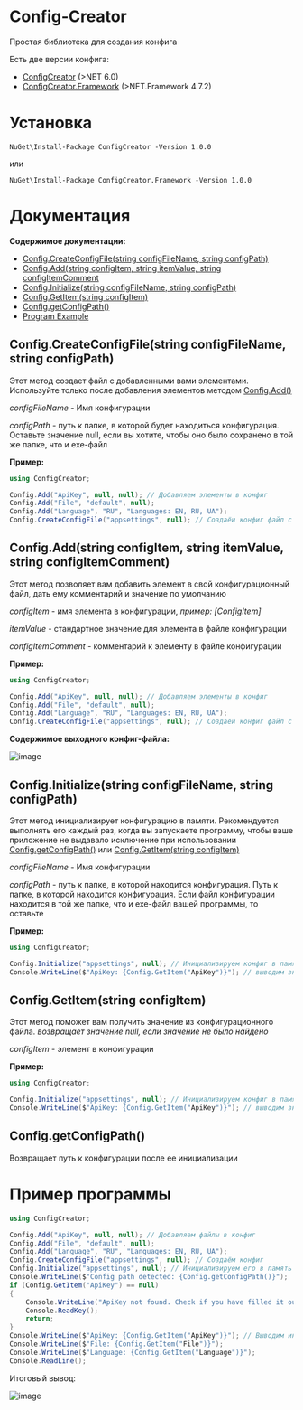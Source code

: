 # Config-Creator
Простая библиотека для создания конфига

Есть две версии конфига:

* [ConfigCreator](https://www.nuget.org/packages/ConfigCreator) (>NET 6.0)
* [ConfigCreator.Framework](https://www.nuget.org/packages/ConfigCreator.Framework) (>NET.Framework 4.7.2)

# Установка
```
NuGet\Install-Package ConfigCreator -Version 1.0.0
```
или
```
NuGet\Install-Package ConfigCreator.Framework -Version 1.0.0
```

# Документация
**Содержимое документации:**
* [Config.CreateConfigFile(string configFileName, string configPath)](https://github.com/FanyaOff/Config-Creator/blob/main/README-RU.MD#configcreateconfigfilestring-configfilename-string-configpath)
* [Config.Add(string configItem, string itemValue, string configItemComment](https://github.com/FanyaOff/Config-Creator/blob/main/README-RU.MD#configaddstring-configitem-string-itemvalue-string-configitemcomment)
* [Config.Initialize(string configFileName, string configPath)](https://github.com/FanyaOff/Config-Creator/blob/main/README-RU.MD#configinitializestring-configfilename-string-configpath)
* [Config.GetItem(string configItem)](https://github.com/FanyaOff/Config-Creator/blob/main/README-RU.MD#configgetitemstring-configitem)
* [Config.getConfigPath()](https://github.com/FanyaOff/Config-Creator/blob/main/README-RU.MD#configgetconfigpath)
* [Program Example](https://github.com/FanyaOff/Config-Creator/blob/main/README-RU.MD#program-example)

## **Config.CreateConfigFile(string configFileName, string configPath)**

Этот метод создает файл с добавленными вами элементами. Используйте только после добавления элементов методом [Config.Add()](https://github.com/FanyaOff/Config-Creator/blob/main/README-RU.MD#configaddstring-configitem-string-itemvalue-string-configitemcomment)

_configFileName_ - Имя конфигурации

_configPath_ - путь к папке, в которой будет находиться конфигурация. Оставьте значение null, если вы хотите, чтобы оно было сохранено в той же папке, что и exe-файл

**Пример:**
```csharp
using ConfigCreator;

Config.Add("ApiKey", null, null); // Добавляем элементы в конфиг
Config.Add("File", "default", null);
Config.Add("Language", "RU", "Languages: EN, RU, UA");
Config.CreateConfigFile("appsettings", null); // Создаёи конфиг файл с этими элементами
```

## **Config.Add(string configItem, string itemValue, string configItemComment)**

Этот метод позволяет вам добавить элемент в свой конфигурационный файл, дать ему комментарий и значение по умолчанию

_configItem_ - имя элемента в конфигурации, _пример: [ConfigItem]_

_itemValue_ - стандартное значение для элемента в файле конфигурации

_configItemComment_ - комментарий к элементу в файле конфигурации

**Пример:**
```csharp
using ConfigCreator;

Config.Add("ApiKey", null, null); // Добавляем элементы в конфиг
Config.Add("File", "default", null);
Config.Add("Language", "RU", "Languages: EN, RU, UA");
Config.CreateConfigFile("appsettings", null); // Создаёи конфиг файл с этими элементами
```
**Содержимоe выходного конфиг-файла:**

![image](https://user-images.githubusercontent.com/73064979/206867732-bed65030-4a6a-4c86-b3f1-a21e1b5a8a4e.png)

## **Config.Initialize(string configFileName, string configPath)**

Этот метод инициализирует конфигурацию в памяти. Рекомендуется выполнять его каждый раз, когда вы запускаете программу, чтобы ваше приложение не выдавало исключение при использовании [Config.getConfigPath()](https://github.com/FanyaOff/Config-Creator/blob/main/README-RU.MD#configgetconfigpath) или [Config.GetItem(string configItem)](https://github.com/FanyaOff/Config-Creator/blob/main/README-RU.MD#configgetitemstring-configitem)

_configFileName_ - Имя конфигурации

_configPath_ - путь к папке, в которой находится конфигурация. Путь к папке, в которой находится конфигурация. Если файл конфигурации находится в той же папке, что и exe-файл вашей программы, то оставьте 

**Пример:**
```csharp
using ConfigCreator;

Config.Initialize("appsettings", null); // Инициализируем конфиг в память
Console.WriteLine($"ApiKey: {Config.GetItem("ApiKey")}"); // выводим значения из конфига
```

## **Config.GetItem(string configItem)**

Этот метод поможет вам получить значение из конфигурационного файла. _возвращает значение null, если значение не было найдено_

_configItem_ - элемент в конфигурации

**Пример:**
```csharp
using ConfigCreator;

Config.Initialize("appsettings", null); // Инициализируем конфиг в память
Console.WriteLine($"ApiKey: {Config.GetItem("ApiKey")}"); // выводим значения из конфига
```

## **Config.getConfigPath()**

Возвращает путь к конфигурации после ее инициализации

# Пример программы
```csharp
using ConfigCreator;

Config.Add("ApiKey", null, null); // Добавляем файлы в конфиг
Config.Add("File", "default", null);
Config.Add("Language", "RU", "Languages: EN, RU, UA");
Config.CreateConfigFile("appsettings", null); // Создаём конфиг
Config.Initialize("appsettings", null); // Инициализируем его в память
Console.WriteLine($"Config path detected: {Config.getConfigPath()}");
if (Config.GetItem("ApiKey") == null)
{
    Console.WriteLine("ApiKey not found. Check if you have filled it out in the config");
    Console.ReadKey();
    return;
}
Console.WriteLine($"ApiKey: {Config.GetItem("ApiKey")}"); // Выводим информацию
Console.WriteLine($"File: {Config.GetItem("File")}");
Console.WriteLine($"Language: {Config.GetItem("Language")}");
Console.ReadLine();
```
Итоговый вывод:

![image](https://user-images.githubusercontent.com/73064979/206868807-b8e3c3d8-2d83-4536-9f35-1d2d73bf1dc5.png)
